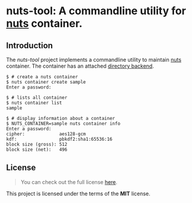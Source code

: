 # nuts-tool: A commandline utility for [nuts] container.

## Introduction

The _nuts-tool_ project implements a commandline utility to maintain [nuts]
container. The container has an attached [directory backend].

```
$ # create a nuts container
$ nuts container create sample
Enter a password:
```

```
$ # lists all container
$ nuts container list
sample
```

```
$ # display information about a container
$ NUTS_CONTAINER=sample nuts container info
Enter a password:
cipher:             aes128-gcm
kdf:                pbkdf2:sha1:65536:16
block size (gross): 512
block size (net):   496
```

## License

> You can check out the full license
> [here](https://github.com/drobin/nuts/blob/master/LICENSE).

This project is licensed under the terms of the **MIT** license.

[nuts]: https://crates.io/crates/nuts-container
[directory backend]: https://crates.io/crates/nuts-directory
